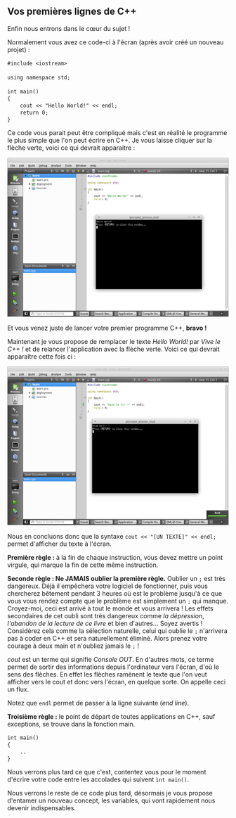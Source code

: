 ## Vos premières lignes de C++

Enfin nous entrons dans le cœur du sujet !

Normalement vous avez ce code-ci à l'écran (après avoir créé un nouveau projet)
:

    #include <iostream>
    
    using namespace std;
    
    int main()
    {
        cout << "Hello World!" << endl;
        return 0;
    }

Ce code vous parait peut être compliqué mais c'est en réalité le programme le
plus simple que l'on peut écrire en C++. Je vous laisse cliquer sur la flèche
verte, voici ce qui devrait apparaitre :

![](2_3_helloworld.png)

Et vous venez juste de lancer votre premier programme C++, **bravo !**

Maintenant je vous propose de remplacer le texte *Hello World!* par *Vive le
C++ !* et de relancer l'application avec la flèche verte. Voici ce qui devrait
apparaître cette fois ci :

![](2_3_helloworld-2.png)

Nous en concluons donc que la syntaxe ```cout << "[UN TEXTE]" << endl;``` permet
d'afficher du texte à l'écran.

**Première règle :** à la fin de chaque instruction, vous devez mettre un point
virgule, qui marque la fin de cette même instruction.

**Seconde règle : Ne JAMAIS oublier la première règle.** Oublier un ```;``` est
très dangereux. Déjà il empêchera votre logiciel de fonctionner, puis vous
chercherez bêtement pendant 3 heures où est le problème jusqu'à ce que vous vous
rendez compte que le problème est simplement un ```;``` qui manque. Croyez-moi,
ceci est arrivé à tout le monde et vous arrivera ! Les effets secondaires de cet
oubli sont très dangereux comme *la dépression*, *l'abandon de la lecture de ce
livre* et bien d'autres... Soyez avertis ! Considérez cela comme la sélection
naturelle, celui qui oublie le ```;``` n'arrivera pas à coder en C++ et sera 
naturellement éliminé. Alors prenez votre courage à deux main et n'oubliez jamais
le ```;``` !

*cout* est un terme qui signifie *Console OUT*. En d'autres mots, ce terme permet
de sortir des informations depuis l'ordinateur vers l'écran, d'où le sens des
flèches. En effet les flèches ramènent le texte que l'on veut afficher vers
le cout et donc vers l'écran, en quelque sorte. On appelle ceci un flux.

Notez que ```endl``` permet de passer à la ligne suivante (*end line*).

**Troisième règle :** le point de départ de toutes applications en C++, sauf
exceptions, se trouve dans la fonction main.

    int main()
    {
        ..
    }
    
Nous verrons plus tard ce que c'est, contentez vous pour le moment
d'écrire votre code entre les accolades qui suivent ```ìnt main()```.

Nous verrons le reste de ce code plus tard, désormais je vous propose
d'entamer un nouveau concept, les variables, qui vont rapidement nous devenir
indispensables.